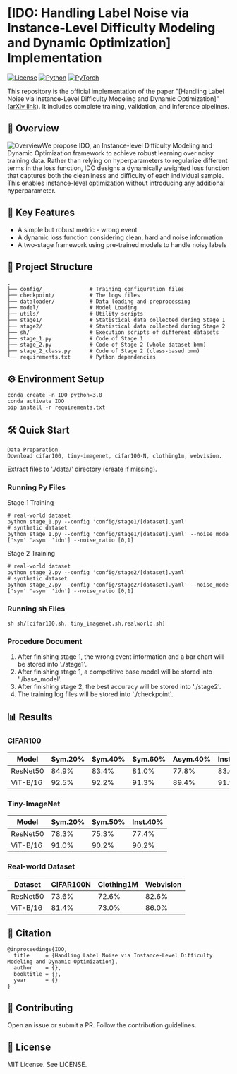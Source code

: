 # [IDO: Handling Label Noise via Instance-Level Difficulty Modeling and Dynamic Optimization] Implementation

[![License](https://img.shields.io/badge/License-MIT-blue.svg)](LICENSE)
[![Python](https://img.shields.io/badge/Python-3.8%2B-blue)](https://www.python.org/)
[![PyTorch](https://img.shields.io/badge/PyTorch-1.12%2B-orange)](https://pytorch.org/)

This repository is the official implementation of the paper "[Handling Label Noise via Instance-Level Difficulty
Modeling and Dynamic Optimization]" ([arXiv link](URL)). It includes complete training, validation, and inference pipelines.

## 📌 Overview

![Overview](J:\IDO\Overview.png)We propose IDO, an Instance-level Difficulty Modeling and Dynamic Optimization framework to achieve robust learning over noisy training data. Rather than relying on hyperparameters to regularize different terms in the loss function, IDO designs a dynamically weighted loss function that captures both the cleanliness and difficulty of each individual sample.
This enables instance-level optimization without introducing any additional hyperparameter.

## 🚀 Key Features

- A simple but robust metric - wrong event
- A dynamic loss function considering clean, hard and noise information
- A two-stage framework using pre-trained models to handle noisy labels

## 📂 Project Structure

```plaintext
.
├── config/               # Training configuration files
├── checkpoint/           # The logs files
├── dataloader/           # Data loading and preprocessing
├── model/                # Model Loading
├── utils/                # Utility scripts
├── stage1/               # Statistical data collected during Stage 1
├── stage2/               # Statistical data collected during Stage 2
├── sh/                   # Execution scripts of different datasets
├── stage_1.py            # Code of Stage 1
├── stage_2.py            # Code of Stage 2 (whole dataset bmm)
├── stage_2_class.py      # Code of Stage 2 (class-based bmm)
└── requirements.txt      # Python dependencies
```

## ⚙️ Environment Setup

```
conda create -n IDO python=3.8
conda activate IDO
pip install -r requirements.txt
```

## 🛠️ Quick Start

```
Data Preparation
Download cifar100, tiny-imagenet, cifar100-N, clothing1m, webvision.
```

Extract files to './data/' directory (create if missing).

### Running Py Files 

Stage 1 Training

```
# real-world dataset
python stage_1.py --config 'config/stage1/[dataset].yaml' 
# synthetic dataset
python stage_1.py --config 'config/stage1/[dataset].yaml' --noise_mode ['sym' 'asym' 'idn'] --noise_ratio [0,1]
```

Stage 2 Training

```
# real-world dataset
python stage_2.py --config 'config/stage2/[dataset].yaml' 
# synthetic dataset
python stage_2.py --config 'config/stage2/[dataset].yaml' --noise_mode ['sym' 'asym' 'idn'] --noise_ratio [0,1]
```

### Running sh Files

```
sh sh/[cifar100.sh, tiny_imagenet.sh,realworld.sh]
```

### Procedure Document

1. After finishing stage 1, the wrong event information and a bar chart will be stored into './stage1'.
2. After finishing stage 1, a competitive base model will be stored into './base_model'.
3. After finishing stage 2, the best accuracy will be stored into './stage2'.
4. The training log files will be stored into './checkpoint'.

## 📊 Results

### CIFAR100

| Model    | Sym.20% | Sym.40% | Sym.60% | Asym.40% | Inst.40% |
| -------- | ------- | ------- | ------- | -------- | -------- |
| ResNet50 | 84.9%   | 83.4%   | 81.0%   | 77.8%    | 83.6%    |
| ViT-B/16 | 92.5%   | 92.2%   | 91.3%   | 89.4%    | 91.9%    |

### Tiny-ImageNet

| Model    | Sym.20% | Sym.50% | Inst.40% |
| -------- | ------- | ------- | -------- |
| ResNet50 | 78.3%   | 75.3%   | 77.4%    |
| ViT-B/16 | 91.0%   | 90.2%   | 90.2%    |

### Real-world Dataset

| Dataset  | CIFAR100N | Clothing1M | Webvision |
| -------- | --------- | ---------- | --------- |
| ResNet50 | 73.6%     | 72.6%      | 82.6%     |
| ViT-B/16 | 81.4%     | 73.0%      | 86.0%     |

## 📜 Citation

```
@inproceedings{IDO,
  title     = {Handling Label Noise via Instance-Level Difficulty Modeling and Dynamic Optimization},
  author    = {},
  booktitle = {},
  year      = {}
}
```

## 🤝 Contributing

Open an issue or submit a PR. Follow the contribution guidelines.

## 📄 License

MIT License. See LICENSE.

